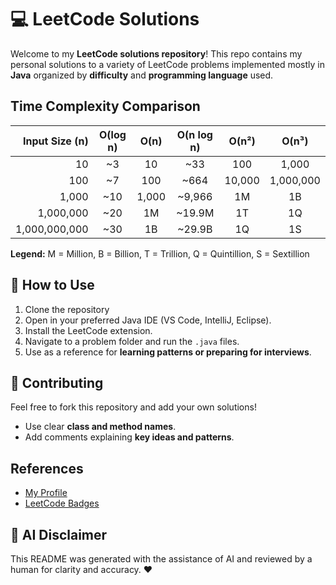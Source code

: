 # 💻 LeetCode Solutions

Welcome to my **LeetCode solutions repository**! This repo contains my personal solutions to a variety of LeetCode problems implemented mostly in **Java** organized by **difficulty** and **programming language** used.

## Time Complexity Comparison

| Input Size (n) | O(log n) | O(n) | O(n log n) | O(n²) | O(n³) |
|---------------:|:--------:|:----:|:----------:|:-----:|:-----:|
| 10 | ~3 | 10 | ~33 | 100 | 1,000 |
| 100 | ~7 | 100 | ~664 | 10,000 | 1,000,000 |
| 1,000 | ~10 | 1,000 | ~9,966 | 1M | 1B |
| 1,000,000 | ~20 | 1M | ~19.9M | 1T | 1Q |
| 1,000,000,000 | ~30 | 1B | ~29.9B | 1Q | 1S |

**Legend:** M = Million, B = Billion, T = Trillion, Q = Quintillion, S = Sextillion

## 🚀 How to Use

1. Clone the repository
2. Open in your preferred Java IDE (VS Code, IntelliJ, Eclipse).
3. Install the LeetCode extension.
4. Navigate to a problem folder and run the `.java` files.
5. Use as a reference for **learning patterns or preparing for interviews**.

## 🤝 Contributing

Feel free to fork this repository and add your own solutions!

* Use clear **class and method names**.
* Add comments explaining **key ideas and patterns**.

## References

* [My Profile](https://leetcode.com/u/sudosf)
* [LeetCode Badges](https://github.com/ChinemeremChigbo/LeetCode-Badges)

## 🤖 AI Disclaimer

This README was generated with the assistance of AI and reviewed by a human for clarity and accuracy. ❤️
